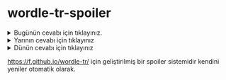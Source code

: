 # wordle-tr-spoiler

<details>
  <summary>Bugünün cevabı için tıklayınız.</summary>
  <br>
    <b> silki </b>
</details>

<details>
  <summary>Yarının cevabı için tıklayınız</summary>
  <br>
   <b> alçak </b>
</details>

<details>
  <summary>Dünün cevabı için tıklayınız </summary>
  <br>
  <b> koyut </b>
</details>

https://f.github.io/wordle-tr/ için geliştirilmiş bir spoiler sistemidir kendini yeniler otomatik olarak.


